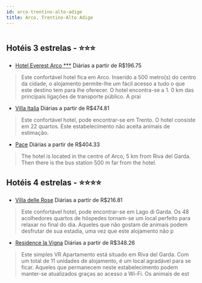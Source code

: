 ```yaml
---
id: arco-trentino-alto-adige
title: Arco, Trentino-Alto Adige
---
```


<center><img src="http://photos.hotelbeds.com/giata/16/169927/169927a_hb_a_001.jpg" alt="" /></center>


## Hotéis 3 estrelas - ⭐️⭐️⭐️

-    [Hotel Everest Arco ***](https://www.hurb.com/hoteis/arco/hotel-everest-arco-JNP-JP979038?cmp=18055) Diárias a partir de R$196.75
   > Este confortável hotel fica em Arco. Inserido a 500 metro(s) do centro da cidade, o alojamento permite-lhe um fácil acesso a tudo o que este destino tem para lhe oferecer. O hotel encontra-se a 1. 0 km das principais ligações de transporte público. A prai
-    [Villa Italia](https://www.hurb.com/hoteis/arco/villa-italia-JNP-JP039363?cmp=18055) Diárias a partir de R$474.81
   > Este confortável hotel, pode encontrar-se em Trento. O hotel consiste em 22 quartos. Este estabelecimento não aceita animais de estimação. 
-    [Pace](https://www.hurb.com/hoteis/arco/pace-JNP-JP122730?cmp=18055) Diárias a partir de R$404.33
   > The hotel is located in the centre of Arco, 5 km from Riva del Garda. Then there is the bus station 500 m far from the hotel.

## Hotéis 4 estrelas - ⭐️⭐️⭐️⭐️

-    [Villa delle Rose](https://www.hurb.com/hoteis/arco/villa-delle-rose-JNP-JP113104?cmp=18055) Diárias a partir de R$216.81
   > Este confortável hotel, pode encontrar-se em Lago di Garda. Os 48 acolhedores quartos de hóspedes tornam-se um local perfeito para relaxar no final do dia. Aqueles que não gostam de animais podem desfrutar de sua estadia, uma vez que este alojamento não p
-    [Residence la Vigna](https://www.hurb.com/hoteis/arco/residence-la-vigna-JNP-JP906280?cmp=18055) Diárias a partir de R$348.26
   > Este simples VR Apartamento está situado em Riva del Garda. Com um total de 11 unidades de alojamento, é um local agradável para se ficar. Aqueles que permanecem neste estabelecimento podem manter-se atualizados graças ao acesso a Wi-Fi. Os animais de est
